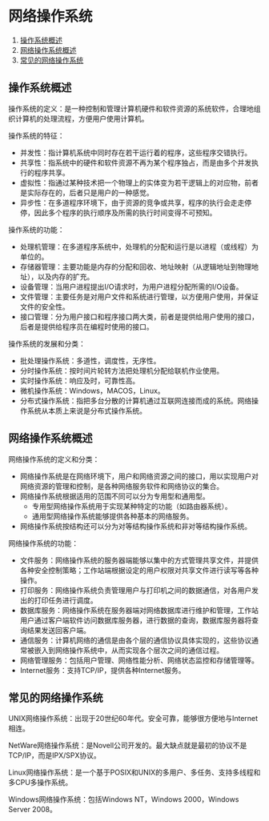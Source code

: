 # 网络操作系统

1.  [操作系统概述](#操作系统概述)
2.  [网络操作系统概述](#网络操作系统概述)
3.  [常见的网络操作系统](#常见的网络操作系统)

## 操作系统概述

操作系统的定义：是一种控制和管理计算机硬件和软件资源的系统软件，合理地组织计算机的处理流程，方便用户使用计算机。

操作系统的特征：

*   并发性：指计算机系统中同时存在若干运行着的程序，这些程序交错执行。
*   共享性：指系统中的硬件和软件资源不再为某个程序独占，而是由多个并发执行的程序共享。
*   虚拟性：指通过某种技术把一个物理上的实体变为若干逻辑上的对应物，前者是实际存在的，后者只是用户的一种感觉。
*   异步性：在多道程序环境下，由于资源的竞争或共享，程序的执行会走走停停，因此多个程序的执行顺序及所需的执行时间变得不可预知。

操作系统的功能：

*   处理机管理：在多道程序系统中，处理机的分配和运行是以进程（或线程）为单位的。
*   存储器管理：主要功能是内存的分配和回收、地址映射（从逻辑地址到物理地址），以及内存的扩充。
*   设备管理：当用户进程提出I/O请求时，为用户进程分配所需的I/O设备。
*   文件管理：主要任务是对用户文件和系统进行管理，以方便用户使用，并保证文件的安全性。
*   接口管理：分为用户接口和程序接口两大类，前者是提供给用户使用的接口，后者是提供给程序员在编程时使用的接口。

操作系统的发展和分类：

*   批处理操作系统：多道性，调度性，无序性。
*   分时操作系统：按时间片轮转方法把处理机分配给联机作业使用。
*   实时操作系统：响应及时，可靠性高。
*   微机操作系统：Windows，MACOS，Linux。
*   分布式操作系统：指把多台分散的计算机通过互联网连接而成的系统。网络操作系统从本质上来说是分布式操作系统。

## 网络操作系统概述

网络操作系统的定义和分类：

*   网络操作系统是在网络环境下，用户和网络资源之间的接口，用以实现用户对网络资源的管理和控制，是各种网络服务软件和网络协议的集合。
*   网络操作系统根据适用的范围不同可以分为专用型和通用型。
    *   专用型网络操作系统用于实现某种特定的功能（如路由器系统）。
    *   通用型网络操作系统能够提供各种基本的网络服务。
*   网络操作系统按结构还可以分为对等结构操作系统和非对等结构操作系统。

网络操作系统的功能：

*   文件服务：网络操作系统的服务器端能够以集中的方式管理共享文件，并提供各种安全控制策略；工作站端根据设定的用户权限对共享文件进行读写等各种操作。
*   打印服务：网络操作系统负责管理用户与打印机之间的数据通信，对各用户发出的打印任务进行调度。
*   数据库服务：网络操作系统在服务器端对网络数据库进行维护和管理，工作站用户通过客户端软件访问数据库服务器，进行数据的查询，数据库服务器将查询结果发送回客户端。
*   通信服务：计算机网络的通信是由各个层的通信协议具体实现的，这些协议通常被嵌入到网络操作系统中，从而实现各个层次之间的通信过程。
*   网络管理服务：包括用户管理、网络性能分析、网络状态监控和存储管理等。
*   Internet服务：支持TCP/IP，提供各种Internet服务。

## 常见的网络操作系统

UNIX网络操作系统：出现于20世纪60年代。安全可靠，能够很方便地与Internet相连。

NetWare网络操作系统：是Novell公司开发的。最大缺点就是最初的协议不是TCP/IP，而是IPX/SPX协议。

Linux网络操作系统：是一个基于POSIX和UNIX的多用户、多任务、支持多线程和多CPU多操作系统。

Windows网络操作系统：包括Windows NT，Windows 2000，Windows Server 2008。

